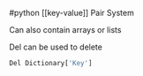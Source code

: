 #python 
[[key-value]] Pair System

Can also contain arrays or lists

Del can be used to delete 
```python
Del Dictionary['Key']
```
